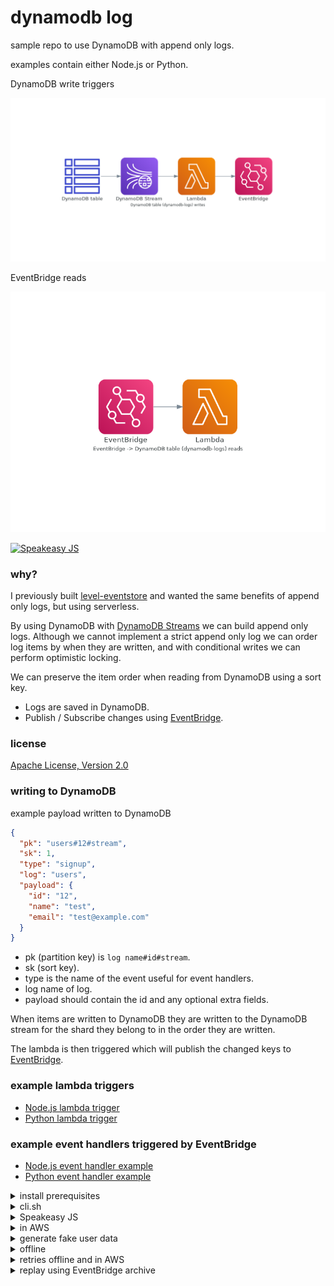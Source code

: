 # dynamodb log

sample repo to use DynamoDB with append only logs.

examples contain either Node.js or Python.

DynamoDB write triggers

![DynamoDB table(dynamodb-logs) writes][writes]

EventBridge reads

![EventBridge DynamoDB table (dynamodb-logs) reads][reads]

[![Speakeasy JS](https://img.youtube.com/vi/jyITB37DXFs/1.jpg)](https://www.youtube.com/watch?v=jyITB37DXFs)

### why?

I previously built [level-eventstore] and wanted the same benefits of append only logs, but using serverless.

By using DynamoDB with [DynamoDB Streams] we can build append only logs.
Although we cannot implement a strict append only log we can order log items by when they are written, and with conditional writes we can perform optimistic locking.

We can preserve the item order when reading from DynamoDB using a sort key.

- Logs are saved in DynamoDB.
- Publish / Subscribe changes using [EventBridge].

### license

[Apache License, Version 2.0](LICENSE)

### writing to DynamoDB

example payload written to DynamoDB

```json
{
  "pk": "users#12#stream",
  "sk": 1,
  "type": "signup",
  "log": "users",
  "payload": {
    "id": "12",
    "name": "test",
    "email": "test@example.com"
  }
}
```

- pk (partition key) is `log name#id#stream`.
- sk (sort key).
- type is the name of the event useful for event handlers.
- log name of log.
- payload should contain the id and any optional extra fields.

When items are written to DynamoDB they are written to the DynamoDB stream for the shard they belong to in the order they are written.

The lambda is then triggered which will publish the changed keys to [EventBridge].

### example lambda triggers

- [Node.js lambda trigger](./src/trigger.js)
- [Python lambda trigger](./src/trigger.py)

### example event handlers triggered by EventBridge

- [Node.js event handler example](./src/handler.js)
- [Python event handler example](./src/handler.py)

</details>

<details>
  <summary>install prerequisites</summary>

### only required if using python

- [python 3.8.6](https://www.python.org/downloads/release/python-386)
- [virtualenv](https://virtualenv.pypa.io/en/latest/installation.html)

### required to run locally in offline mode and for linting

- [docker](https://www.docker.io)
- [docker-compose](https://docs.docker.com/compose)

### required (serverless framework and tools)

- [nodejs 14](https://nodejs.org)

</details>

<details>
  <summary>cli.sh</summary>

### interactive cli script for both local and AWS

```
npm install
```

```sh
./cli.sh
```

</details>
<details>
<summary>Speakeasy JS</summary>

### [Speakeasy JS][speakeasyjs]

```sh
  npm run speakeasyjs
```

</details>

<details>
  <summary>in AWS</summary>

export AWS credentials before running `cli.sh`

### Node.js deploy to AWS

```sh
npm i
./cli.sh
npm exec sls deploy -- --stage dev -c serverless-node.yml
```

### Node.js remove stack in AWS

```sh
npm i
./cli.sh
npm exec sls remove -- --stage dev -c serverless-node.yml
```

### Python deploy to AWS

```sh
npm i
./cli.sh
rm -rf venv
virtualenv venv
. venv/bin/activate
pip3 install -r requirements.txt
npm exec sls deploy -- --stage dev -c serverless-python.yml
rm -rf venv
```

### Python remove stack in AWS

```sh
npm i
./cli.sh
npm exec sls remove -- --stage dev -c serverless-python.yml
```

Query DynamoDB

```sh
./cli.sh
./dynamodb-local-query.sh
```

</details>

<details>
  <summary>generate fake user data</summary>

Generate fake user data locally or in aws.

```sh
./create-fake-data.sh
```

</details>

<details>
  <summary>offline</summary>

### Node.js

```sh
./cli.sh
npm exec sls offline start -- --stage=local -c serverless-node.yml
```

### Python

```sh
./cli.sh
virtualenv venv
. venv/bin/activate
pip3 install -r requirements.txt
npm exec sls offline start -- --stage=local -c serverless-python.yml
```

Add item using aws cli.

```sh
./cli.sh
export AWS_ACCESS_KEY_ID=x
export AWS_SECRET_ACCESS_KEY=x
export AWS_DEFAULT_REGION=us-east-1
aws dynamodb put-item \
  --table-name local-dynamodb-logs \
  --item """
  {
    \"pk\": { \"S\": \"users#12#stream\" },
    \"sk\": { \"N\": \"${sk:-1}\" },
    \"type\": { \"S\": \"signup\" },
    \"log\": { \"S\": \"users\" },
    \"payload\": { \"M\": {
      \"id\": { \"S\": \"12\"},
      \"name\": { \"S\": \"test\"}
      \"email\": { \"S\": \"test@example.com\"}
    }}
  }""" \
  --condition-expression "attribute_not_exists(pk)" \
  --endpoint http://localhost:8000
```

Query DynamoDB

```sh
./cli.sh
./dynamodb-local-query.sh
```

Cleanup

Remove dynamodb data and docker-compose processes.

Also needed if you have new AWS credentials.

```sh
./cli.sh stop
```

</details>

<details>
  <summary>retries offline and in AWS</summary>

### offline retries

per stack retry limit is configurable using the [offline eventbridge plugin].

```yaml
custom:
  serverless-offline-aws-eventbridge:
    retryDelayMs: 1000
    maximumRetryAttempts: 5
```

### destinations

using onFailure failures can be handled by your application.

failure payloads look like this

```yaml
eventHandler:
  handler: src/handler.handler
  destinations:
    onFailure: retry
  iamRoleStatements:
    - Effect: Allow
      Action:
        - "lambda:InvokeFunction"
      Resource:
        - !Sub "arn:${AWS::Partition}:lambda:${AWS::Region}:${AWS::AccountId}:function:dynamodb-logs-${opt:stage}-retry"
```

```json
{
  "version": "1.0",
  "timestamp": "<timestamp>",
  "requestContext": {
    "requestId": "<uuid>",
    "functionArn": "arn:...",
    "condition": "RetriesExhausted",
    "approximateInvokeCount": 3
  },
  "requestPayload": {
    "version": "0",
    "id": "<uuid>",
    "detail-type": "stream changes",
    "source": "dynamodb-log",
    "account": "<account>",
    "time": "<timestamp>",
    "region": "<region>",
    "resources": [],
    "detail": {
      "log": "<log>",
      "key": {
        "pk": "<pk>",
        "sk": 0
      },
      "type": "<signup>",
      "payload": {
        "id": "<id>"
      }
    }
  },
  "responseContext": {
    "statusCode": 200,
    "executedVersion": "$LATEST",
    "functionError": "Unhandled"
  },
  "responsePayload": {
    "errorType": "Error",
    "errorMessage": "<error message>",
    "trace": []
  }
}
```

</details>

<details>
  <summary>replay using EventBridge archive</summary>

When run offline events are persisted to sqlite3 file `./db`.

Events can be replayed to EventBridge or DynamoDB, you can also replay events from AWS to local which will deplay an extra stack using a websocket lambda and a new event target that writes to the connected websockets.

```sh
./cli.sh
./run-archive.js
```

</details>

[writes]: ./diagrams/writes.png
[reads]: ./diagrams/reads.png
[eventbridge]: https://aws.amazon.com/eventbridge/
[offline eventbridge plugin]: https://github.com/rubenkaiser/serverless-offline-eventBridge
[level-eventstore]: https://github.com/JamesKyburz/level-eventstore
[dynamodb streams]: https://docs.aws.amazon.com/amazondynamodb/latest/developerguide/Streams.html
